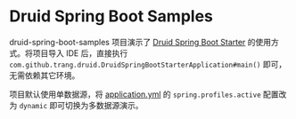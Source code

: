 # Druid Spring Boot Samples

druid-spring-boot-samples 项目演示了 [Druid Spring Boot Starter](https://github.com/drtrang/druid-spring-boot) 的使用方式。将项目导入 IDE 后，直接执行 `com.github.trang.druid.DruidSpringBootStarterApplication#main()` 即可，无需依赖其它环境。

项目默认使用单数据源，将 [application.yml](https://github.com/drtrang/druid-spring-boot/blob/master/druid-spring-boot-samples/src/main/resources/application.yml) 的 `spring.profiles.active` 配置改为 `dynamic` 即可切换为多数据源演示。